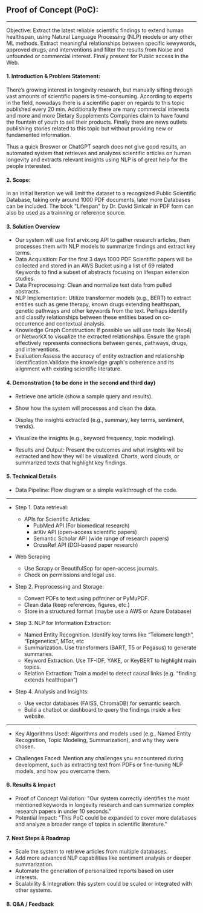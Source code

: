 ## Proof of Concept (PoC):
---

Objective: Extract the latest reliable scientific findings to extend human healthspan, using Natural Language Processing (NLP) models or any other ML methods. Extract meaningful relationships between specific kewywords, approved drugs, and interventions and filter the results from Noise and unfounded or commercial interest.​ Finaly present for Public access in the Web. 

#### 1. Introduction & Problem Statement:
There’s growing interest in longevity research, but manually sifting through vast amounts of scientific papers is time-consuming. According to experts in the field, nowadays there is a scientific paper on regards to this topic published every 20 min. Additionally there are many commercial interests and more and more Dietary Supplements Companies claim to have found the fountain of youth to sell their products. Finally there are news outlets publishing stories related to this topic but without providing new or fundamented information. 

Thus a quick Broswer or ChatGPT search does not give good results, an automated system that retrieves and analyzes scientific articles on human longevity and extracts relevant insights using NLP is of great help for the people interested.

#### 2. Scope:
In an initial Iteration we will limit the dataset to a recognized Public Scientific Database, taking only around 1000 PDF documents, later more Databases can be included.
The book "Lifespan" by Dr. David Sinlcair in PDF form can also be used as a trainning or reference source.

#### 3. Solution Overview

 - Our system will use first arvix.org API to gather research articles, then processes them with NLP models to summarize findings and extract key terms.
 - Data Acquisition: For the first 3 days 1000 PDF Scientific papers will be collected and stored in an AWS Bucket using a list of 69 related Keywords to find a subset of abstracts focusing on lifespan extension studies.​
 - Data Preprocessing: Clean and normalize text data from pulled abstracts.​
 - NLP Implementation: Utilize transformer models (e.g., BERT) to extract entities such as gene therapy, known drugs extending healthspan, genetic pathways and other keywords from the text. Perhaps identify and classify relationships between these entities based on co-occurrence and contextual analysis.
 - Knowledge Graph Construction: If possible we will use tools like Neo4j or NetworkX to visualize the extracted relationships.​ Ensure the graph effectively represents connections between genes, pathways, drugs, and interventions.​
 - Evaluation:Assess the accuracy of entity extraction and relationship identification.Validate the knowledge graph's coherence and its alignment with existing scientific literature.​


#### 4. Demonstration ( to be done in the second and third day)

 - Retrieve one article (show a sample query and results).

 - Show how the system will processes and clean the data.

 - Display the insights extracted (e.g., summary, key terms, sentiment, trends).

 - Visualize the insights (e.g., keyword frequency, topic modeling).

 - Results and Output: Present the outcomes and what insights will be extracted and how they will be visualized. Charts, word clouds, or summarized texts that highlight key findings.

#### 5. Technical Details
 - Data Pipeline: Flow diagram or a simple walkthrough of the code.

 ***
 - Step 1. Data retrieval:

   - APIs for Scientific Articles:
     - PubMed API (For biomedical research)
     - arXiv API (open-access scientific papers)
     - Semantic Scholar API (wide range of research papers)
     - CrossRef API (DOI-based paper research)
  - Web Scraping
    - Use Scrapy or BeautifulSop for open-access journals.
    - Check on permissions and legal use.
 - Step 2. Preprocessing and Storage:

   - Convert PDFs to text using pdfminer or PyMuPDF.
   - Clean data (keep references, figures, etc.)
   - Store in a structured format (maybe use a AWS or Azure Database)
 - Step 3. NLP for Information Extraction:

   - Named Entity Recognition. Identify key terms like “Telomere length”, “Epigenetics”, MTor, etc
   - Summarization. Use transformers (BART, T5 or Pegasus) to generate summaries.
   - Keyword Extraction. Use TF-IDF, YAKE, or KeyBERT to highlight main topics.
   - Relation Extraction: Train a model to detect causal links (e.g. “finding extends healthspan”)
 - Step 4. Analysis and Insights:

   - Use vector databases (FAISS, ChromaDB) for semantic search.
   - Build a chatbot or dashboard to query the findings inside a live website.
 ***

 - Key Algorithms Used: Algorithms and models used (e.g., Named Entity Recognition, Topic Modeling, Summarization), and why they were chosen.

 - Challenges Faced: Mention any challenges you encountered during development, such as extracting text from PDFs or fine-tuning NLP models, and how you overcame them.

#### 6. Results & Impact
 - Proof of Concept Validation: "Our system correctly identifies the most mentioned keywords in longevity research and can summarize complex research papers in under 10 seconds."
 - Potential Impact: "This PoC could be expanded to cover more databases and analyze a broader range of topics in scientific literature."

#### 7. Next Steps & Roadmap
 - Scale the system to retrieve articles from multiple databases.
 - Add more advanced NLP capabilities like sentiment analysis or deeper summarization.
 - Automate the generation of personalized reports based on user interests.
 - Scalability & Integration: this system could be scaled or integrated with other systems.

#### 8. Q&A / Feedback

